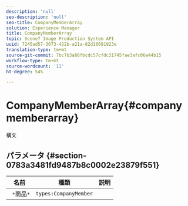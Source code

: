 ```yaml
---
description: 'null'
seo-description: 'null'
seo-title: CompanyMemberArray
solution: Experience Manager
title: CompanyMemberArray
topic: Scene7 Image Production System API
uuid: 7245ad57-3673-422b-a21a-82d16691923e
translation-type: tm+mt
source-git-commit: 7bc7b3a86fbcdc57cfdc31745fae3afc06e44b15
workflow-type: tm+mt
source-wordcount: '11'
ht-degree: 54%

---
```



# CompanyMemberArray{#companymemberarray}

構文

## パラメータ {#section-0783a3481fd9487b8c0002e23879f551}

| 名前 | 種類 | 説明 |
|---|---|---|
| ` *`商品`*` | `types:CompanyMember` |  |

